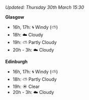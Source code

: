 *Updated: Thursday 30th March 15:30*

**Glasgow**

* 16h, 17h: :cyclone: Windy (:partly_sunny:)
* 18h: :cloud: Cloudy
* 19h: :partly_sunny: Partly Cloudy
* 20h - 3h: :cloud: Cloudy

**Edinburgh**

* 16h, 17h: :cyclone: Windy (:partly_sunny:)
* 18h: :partly_sunny: Partly Cloudy
* 19h: :sunny: Clear
* 20h - 3h: :cloud: Cloudy
